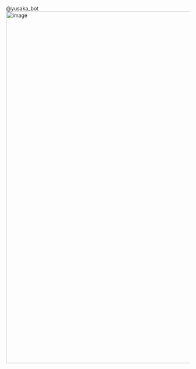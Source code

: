 @yusaka_bot
<img width="1791" height="964" alt="image" src="https://github.com/user-attachments/assets/abee993b-c0c1-4fae-ba5d-e5ffa3b232eb" />
